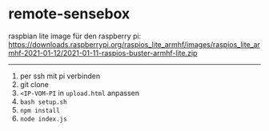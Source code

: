 # remote-sensebox

raspbian lite image für den raspberry pi: https://downloads.raspberrypi.org/raspios_lite_armhf/images/raspios_lite_armhf-2021-01-12/2021-01-11-raspios-buster-armhf-lite.zip

---

1. per ssh mit pi verbinden
2. git clone
3. `<IP-VOM-PI` in `upload.html` anpassen
4. `bash setup.sh`
5. `npm install`
6. `node index.js`
